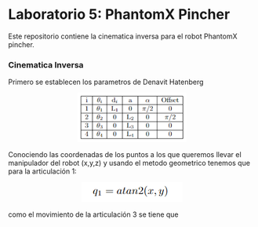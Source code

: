 # Laboratorio 5: PhantomX Pincher
Este repositorio contiene la cinematica inversa para el robot PhantomX pincher.

### Cinematica Inversa

Primero se establecen los parametros de Denavit Hatenberg
<p align="center"><img height=100 src="./Multimedia/ParametrosDH.PNG" alt="Parametros de Denavit Hatenberg" /></p>

Conociendo las coordenadas de los puntos a los que queremos llevar el manipulador del robot (x,y,z) y usando el metodo geometrico tenemos que para la articulación 1:
<p align="center"><img src="./Multimedia/Q1.PNG" alt="q1" /></p>

como el movimiento de la articulación 3 se tiene que 

